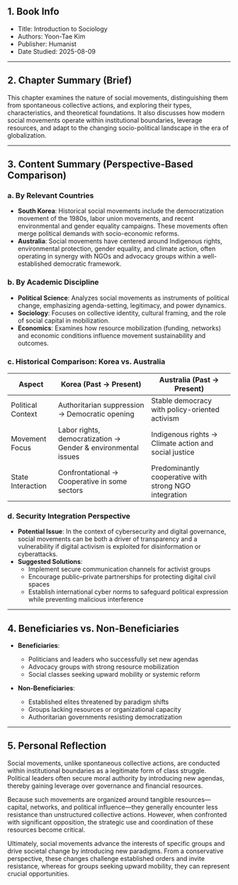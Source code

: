 ## 1. Book Info
- Title: Introduction to Sociology
- Authors: Yoon-Tae Kim
- Publisher: Humanist
- Date Studied: 2025-08-09

---

## 2. Chapter Summary (Brief)
This chapter examines the nature of social movements, distinguishing them from spontaneous collective actions, and exploring their types, characteristics, and theoretical foundations. It also discusses how modern social movements operate within institutional boundaries, leverage resources, and adapt to the changing socio-political landscape in the era of globalization.

---

## 3. Content Summary (Perspective-Based Comparison)

### a. By Relevant Countries
- **South Korea**: Historical social movements include the democratization movement of the 1980s, labor union movements, and recent environmental and gender equality campaigns. These movements often merge political demands with socio-economic reforms.
- **Australia**: Social movements have centered around Indigenous rights, environmental protection, gender equality, and climate action, often operating in synergy with NGOs and advocacy groups within a well-established democratic framework.

### b. By Academic Discipline
- **Political Science**: Analyzes social movements as instruments of political change, emphasizing agenda-setting, legitimacy, and power dynamics.
- **Sociology**: Focuses on collective identity, cultural framing, and the role of social capital in mobilization.
- **Economics**: Examines how resource mobilization (funding, networks) and economic conditions influence movement sustainability and outcomes.

### c. Historical Comparison: Korea vs. Australia
| Aspect              | Korea (Past → Present)                                       | Australia (Past → Present)                             |
|---------------------|--------------------------------------------------------------|---------------------------------------------------------|
| Political Context   | Authoritarian suppression → Democratic opening               | Stable democracy with policy-oriented activism          |
| Movement Focus      | Labor rights, democratization → Gender & environmental issues| Indigenous rights → Climate action and social justice   |
| State Interaction   | Confrontational → Cooperative in some sectors                | Predominantly cooperative with strong NGO integration   |

### d. Security Integration Perspective
- **Potential Issue**: In the context of cybersecurity and digital governance, social movements can be both a driver of transparency and a vulnerability if digital activism is exploited for disinformation or cyberattacks.
- **Suggested Solutions**:
  - Implement secure communication channels for activist groups
  - Encourage public–private partnerships for protecting digital civil spaces
  - Establish international cyber norms to safeguard political expression while preventing malicious interference

---

## 4. Beneficiaries vs. Non-Beneficiaries

- **Beneficiaries**:
  - Politicians and leaders who successfully set new agendas
  - Advocacy groups with strong resource mobilization
  - Social classes seeking upward mobility or systemic reform

- **Non-Beneficiaries**:
  - Established elites threatened by paradigm shifts
  - Groups lacking resources or organizational capacity
  - Authoritarian governments resisting democratization

---

## 5. Personal Reflection
Social movements, unlike spontaneous collective actions, are conducted within institutional boundaries as a legitimate form of class struggle. Political leaders often secure moral authority by introducing new agendas, thereby gaining leverage over governance and financial resources.

Because such movements are organized around tangible resources—capital, networks, and political influence—they generally encounter less resistance than unstructured collective actions. However, when confronted with significant opposition, the strategic use and coordination of these resources become critical.

Ultimately, social movements advance the interests of specific groups and drive societal change by introducing new paradigms. From a conservative perspective, these changes challenge established orders and invite resistance, whereas for groups seeking upward mobility, they can represent crucial opportunities.
